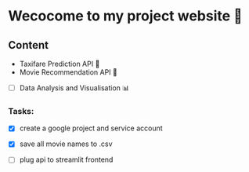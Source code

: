 # Wecocome to my project website :hatched_chick:

## Content
- Taxifare Prediction API :oncoming_taxi:
- Movie Recommendation API :movie_camera:
- [ ] Data Analysis and Visualisation :bar_chart:

### Tasks:
- [x] create a google project and service account
- [x] save all movie names to .csv
- [ ] plug api to streamlit frontend




